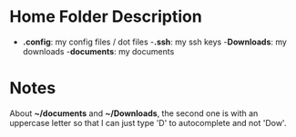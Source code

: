# Home Folder Description

- **.config**: my config files / dot files
-**.ssh**: my ssh keys
-**Downloads**: my downloads
-**documents**: my documents


# Notes
About **~/documents** and **~/Downloads**, the second one is with an uppercase letter so that I can just type 'D' to autocomplete and not 'Dow'.
